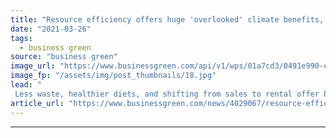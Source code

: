 ```yaml
---
title: "Resource efficiency offers huge 'overlooked' climate benefits, study finds"
date: "2021-03-26"
tags: 
  - business green
source: "business green"
image_url: "https://www.businessgreen.com/api/v1/wps/01a7cd3/0491e990-c2f3-464c-94ea-a2405c2df780/1/shopping-loose-items-food-iStock-1202789131-185x114.jpg"
image_fp: "/assets/img/post_thumbnails/18.jpg"
lead: "
 Less waste, healthier diets, and shifting from sales to rental offer huge climate benefits, WRAP estimates ..."
article_url: "https://www.businessgreen.com/news/4029067/resource-efficiency-offers-huge-overlooked-climate-benefits-study"
---
```


---
